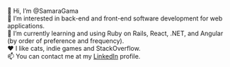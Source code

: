 👋 Hi, I’m @SamaraGama  
👀 I’m interested in back-end and front-end software development for web applications.  
🌱 I’m currently learning and using Ruby on Rails, React, .NET, and Angular (by order of preference and frequency).  
:heart: I like cats, indie games and StackOverflow.  
📫 You can contact me at my [LinkedIn](https://www.linkedin.com/in/samara-gama/) profile.  
